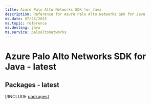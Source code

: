 ```yaml
---
title: Azure Palo Alto Networks SDK for Java
description: Reference for Azure Palo Alto Networks SDK for Java
ms.date: 07/25/2025
ms.topic: reference
ms.devlang: java
ms.service: paloaltonetworks
---
```

# Azure Palo Alto Networks SDK for Java - latest
## Packages - latest
[!INCLUDE [packages](palo-alto-networks-index.md)]